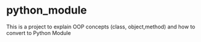 # python_module
This is a project to explain OOP concepts (class, object,method) and how to convert to Python Module
